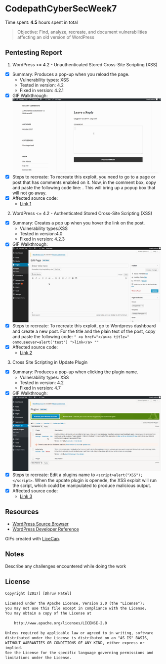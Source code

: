 # CodepathCyberSecWeek7

Time spent: **4.5** hours spent in total

> Objective: Find, analyze, recreate, and document vulnerabilities affecting an old version of WordPress

## Pentesting Report

1. WordPress <= 4.2 - Unauthenticated Stored Cross-Site Scripting (XSS)
  - [X] Summary: Produces a pop-up when you reload the page.
    - Vulnerability types: XSS
    - Tested in version: 4.2
    - Fixed in version: 4.2.1
  - [X] GIF Walkthrough: <img src="https://github.com/dhruvp5/CodepathCyberSecWeek7/blob/master/Asg7_1.gif?raw=true" alt="gif">
  - [X] Steps to recreate: To recreate this exploit, you need to go to a page or post that has comments enabled on it.  Now, in the comment box, copy and paste the following code line: <script>while(1){alert(document.cookie);}</script>.  This will bring up a popup box that will not go away.
  - [X] Affected source code:
    - [Link 1](https://compsecurityconcepts.wordpress.com/tag/cross-site-scripting/)
2. WordPress <= 4.2 - Authenticated Stored Cross-Site Scripting (XSS)
  - [X] Summary: Creates a pop up when you hover the link on the post.
    - Vulnerability types:XSS
    - Tested in version:4.0
    - Fixed in version: 4.2.3
  - [X] GIF Walkthrough: <img src="https://github.com/dhruvp5/CodepathCyberSecWeek7/blob/master/Asg7_2.gif?raw=true" alt="gif">
  - [X] Steps to recreate: To recreate this exploit, go to Wordpress dashboard and create a new post.  For the title and the plain text of the post, copy and paste the following code: `" <a href="</a><a title=" onmouseover=alert('test') ">link</a> ""`
  - [X] Affected source code:
    - [Link 2](https://github.com/WordPress/WordPress/blob/master/wp-includes/shortcodes.php)
3. Cross Site Scripting in Update Plugin
  - [X] Summary: Produces a pop-up when clicking the plugin name.
    - Vulnerability types: XSS
    - Tested in version: 4.2
    - Fixed in version: 4.7
  - [X] GIF Walkthrough: <img src="https://github.com/dhruvp5/CodepathCyberSecWeek7/blob/master/Asg7_3.gif?raw=true" alt="gif">
  - [X] Steps to recreate: Edit a plugins name to `<script>alert("XSS");</script>`. When the update plugin is openede, the XSS exploit will run the script, which could be manipulated to produce malicious output.
  - [X] Affected source code:
    - [Link 3](https://core.trac.wordpress.org/browser/trunk/src/wp-includes/shortcodes.php)

## Resources

- [WordPress Source Browser](https://core.trac.wordpress.org/browser/)
- [WordPress Developer Reference](https://developer.wordpress.org/reference/)

GIFs created with [LiceCap](http://www.cockos.com/licecap/).

## Notes

Describe any challenges encountered while doing the work

## License

    Copyright [2017] [Dhruv Patel]

    Licensed under the Apache License, Version 2.0 (the "License");
    you may not use this file except in compliance with the License.
    You may obtain a copy of the License at

        http://www.apache.org/licenses/LICENSE-2.0

    Unless required by applicable law or agreed to in writing, software
    distributed under the License is distributed on an "AS IS" BASIS,
    WITHOUT WARRANTIES OR CONDITIONS OF ANY KIND, either express or implied.
    See the License for the specific language governing permissions and
    limitations under the License.
